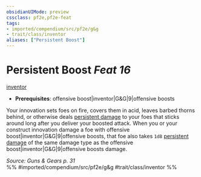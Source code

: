 ```yaml
---
obsidianUIMode: preview
cssclass: pf2e,pf2e-feat
tags:
- imported/compendium/src/pf2e/g&g
- trait/class/inventor
aliases: ["Persistent Boost"]
---
```

# Persistent Boost  *Feat 16*  
[inventor](rules/traits/inventor-g-g.md)  

- **Prerequisites**: offensive boost|inventor|G&G|9|offensive boosts

Your innovation sets foes on fire, covers them in acid, leaves barbed thorns behind, or otherwise deals [persistent damage](conditions.md#Persistent%20Damage) to your foes that sticks around long after you deliver your boosted attack. When you or your construct innovation damage a foe with offensive boost|inventor|G&G|9|offensive boosts, that foe also takes `1d8` [persistent damage](conditions.md#Persistent%20Damage) of the same damage type as the offensive boost|inventor|G&G|9|offensive boosts damage.

*Source: Guns & Gears p. 31*  
%% #imported/compendium/src/pf2e/g&g #trait/class/inventor %%